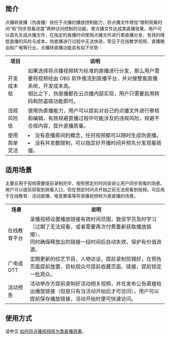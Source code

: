 ## 简介
点播转直播（伪直播）依托于点播的播放控制能力，将点播文件增加“限制观看时间”和“同步观看进度”两种访问控制的功能，使点播文件达成类直播效果，用户可以首先生成点播文件，在指定的直播时间使用点播文件进行类直播分发，有效的降低直播的风险与成本。伪直播进行过程中无法快进，常见于在线教学视频、直播晚会和广电等行业。点播转直播功能具有如下优势：
<table>
    <tr>
        <th>
            项目              
        </th>
				<th>
           说明
        </th>
    </tr>
		 <tr>
        <td>
            开发成本低
        </td>
				<td>
				如果选择将点播视频转为标准的直播进行分发，那么用户需要将视频经由 OBS 软件推流到直播平台，并对接整套直播系统，开发成本高。</br>相比之下，伪直播都在云点播内部实现，用户只需要启用转码和防盗链功能即可。
        </td>
 </tr>
 <tr>
        <td>
            违规风险低
        </td>
				<td>
				使用伪直播能力，用户可以提前对自己的点播文件进行审核和编辑，有效规避直播过程中可能涉及的违规风险，规避不合规内容，提升直播质量。
        </td>
	</tr>
	<tr>
        <td>
            使用简单灵活
        </td>
				<td>
				<li>没有直播房间的概念，任何视频都可以随时生成伪直播。</li>
				<li>没有并发数限制，可以指定好开播时间并预先分发观看链接。</li>
        </td>
	</tr>
</table>

## 适用场景
主要应用于视频需要提前录制完毕，按照预定的时间安排让用户同步观看的场景。用户可以提前获取到观看入口，但在预定时间点开始之前无法观看到视频。可应用于在线教育、活动直播、电竞赛事等将录播视频转为类直播的场景。

<table>
    <tr>
        <th>
            场景              
        </th>
				<th>
           说明
        </th>
    </tr>
		 <tr>
        <td>
            在线教育平台
        </td>
				<td>
				录播视频设置播放链接有效时间范围，敦促学员及时学习（过期了无法观看，或者需要再次付费重新获取播放链接），</br>同时确保释放出的链接一段时间后自动失效，保护有价值资源。
        </td>
 </tr>
 <tr>
        <td>
           广电或 OTT
        </td>
				<td>
				定期更新的综艺节目、人物访谈，提前录制剪辑好，在预告页面提前放置，目标观众可提前收藏页面、链接，提前锁定一批观众。
        </td>
	</tr>
	<tr>
        <td>
            活动预告
        </td>
				<td>
				活动举办方提前录制好活动相关视频，并在发布公告直接给出播放链接（但是只有当活动开始后才可访问），用户可以提前保存播放链接，活动开始时便可快速访问。
        </td>
	</tr>
</table>

## 使用方式
请参见 [如何将点播视频转为类直播效果](https://cloud.tencent.com/document/product/266/55689)。
